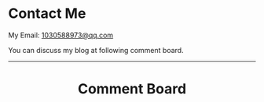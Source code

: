 # Contact Me

My Email: 1030588973@qq.com

You can discuss my blog at following comment board.

------
# <center>Comment Board</center>